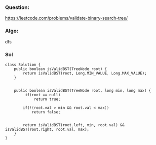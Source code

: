 ### Question:
https://leetcode.com/problems/validate-binary-search-tree/

### Algo:
dfs

### Sol
```
class Solution {
    public boolean isValidBST(TreeNode root) {
        return isValidBST(root, Long.MIN_VALUE, Long.MAX_VALUE);
    }
    
    
    public boolean isValidBST(TreeNode root, long min, long max) {
         if(root == null)
             return true;
        
        if(!(root.val > min && root.val < max))
            return false;
        
    
        return isValidBST(root.left, min, root.val) && isValidBST(root.right, root.val, max); 
    }
}

```
